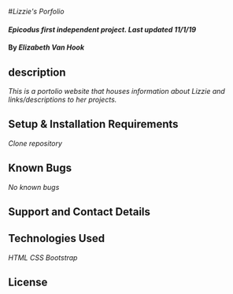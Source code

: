 #_Lizzie's Porfolio_

#### _Epicodus first independent project. Last updated 11/1/19_

#### By _**Elizabeth Van Hook**_

## description
_This is a portolio website that houses information about Lizzie and links/descriptions to her projects._

## Setup & Installation Requirements
_Clone repository_


## Known Bugs
_No known bugs_

## Support and Contact Details

## Technologies Used
_HTML_
_CSS_
_Bootstrap_

## License
